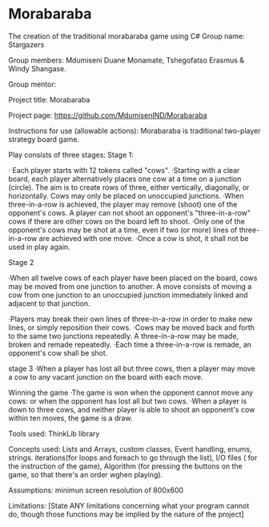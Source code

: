 # Morabaraba
The creation of the traditional morabaraba game using C#
Group name: Stargazers

Group members: Mdumiseni Duane Monamate, Tshegofatso Erasmus & Windy Shangase.

Group mentor: 

Project title: Morabaraba

Project page: https://github.com/MdumisenIND/Morabaraba

Instructions for use (allowable actions): Morabaraba is traditional two-player strategy board game. 

Play consists of three stages:
Stage 1:

· Each player starts with 12 tokens called "cows".
·Starting with a clear board, each player alternatively places one cow at a time on a junction (circle). The aim is to create rows of three, either vertically, diagonally, or horizontally. Cows may only be placed on unoccupied junctions.
·When three-in-a-row is achieved, the player may remove (shoot) one of the opponent's cows. A player can not shoot an opponent's "three-in-a-row" cows if there are other cows on the board left to shoot.
·Only one of the opponent's cows may be shot at a time, even if two (or more) lines of three-in-a-row are achieved with one move.
·Once a cow is shot, it shall not be used in play again.

Stage 2 

·When all twelve cows of each player have been placed on the board, cows may be moved from one junction to another. A move consists of moving a cow from one junction to an unoccupied junction immediately linked and adjacent to that junction.

·Players may break their own lines of three-in-a-row in order to make new lines, or simply reposition their cows.
·Cows may be moved back and forth to the same two junctions repeatedly. A three-in-a-row may be made, broken and remade repeatedly.
·Each time a three-in-a-row is remade, an opponent's cow shall be shot.

stage 3
·When a player has lost all but three cows, then a player may move a cow to any vacant junction on the board with each move.

 

Winning the game
·The game is won when the opponent cannot move any cows: or when the opponent has lost all but two cows.
·When a player is down to three cows, and neither player is able to shoot an opponent's cow within ten moves, the game is a draw.

Tools used: ThinkLib library

Concepts used: Lists and Arrays, custom classes, Event handling, enums, strings. iterations(for loops and foreach to go through the list),  I/O files ( for the instruction of the game), Algorithm (for pressing the buttons on the game, so that there's an order wghen playing).

Assumptions: minimun screen resolution of 800x600

Limitations: [State ANY limitations concerning what your program cannot do, though those functions may be implied by the nature of the project]
